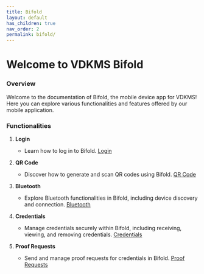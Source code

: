```yaml
---
title: Bifold
layout: default
has_children: true
nav_order: 2
permalink: bifold/
---
```


# Welcome to VDKMS Bifold

### Overview

Welcome to the documentation of Bifold, the mobile device app for VDKMS! Here you can explore various functionalities and features offered by our mobile application.

### Functionalities

1. **Login**

   - Learn how to log in to Bifold. [Login](login)

2. **QR Code**

   - Discover how to generate and scan QR codes using Bifold. [QR Code](qr-code)

3. **Bluetooth**

   - Explore Bluetooth functionalities in Bifold, including device discovery and connection. [Bluetooth](bluetooth)

4. **Credentials**

   - Manage credentials securely within Bifold, including receiving, viewing, and removing credentials. [Credentials](credential)

5. **Proof Requests**
   - Send and manage proof requests for credentials in Bifold. [Proof Requests](proof-requests)
